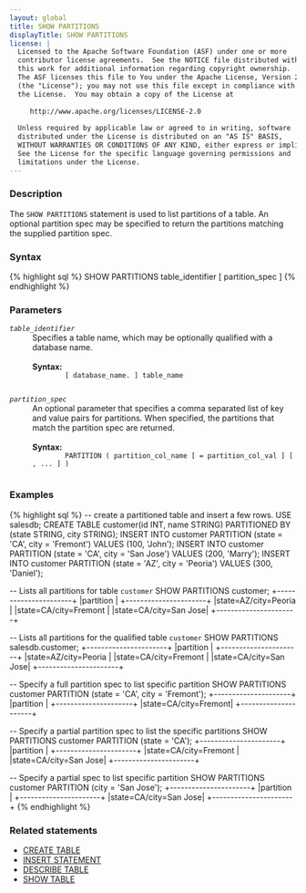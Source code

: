 ```yaml
---
layout: global
title: SHOW PARTITIONS
displayTitle: SHOW PARTITIONS
license: |
  Licensed to the Apache Software Foundation (ASF) under one or more
  contributor license agreements.  See the NOTICE file distributed with
  this work for additional information regarding copyright ownership.
  The ASF licenses this file to You under the Apache License, Version 2.0
  (the "License"); you may not use this file except in compliance with
  the License.  You may obtain a copy of the License at
 
     http://www.apache.org/licenses/LICENSE-2.0
 
  Unless required by applicable law or agreed to in writing, software
  distributed under the License is distributed on an "AS IS" BASIS,
  WITHOUT WARRANTIES OR CONDITIONS OF ANY KIND, either express or implied.
  See the License for the specific language governing permissions and
  limitations under the License.
---
```

### Description

The `SHOW PARTITIONS` statement is used to list partitions of a table. An optional
partition spec may be specified to return the partitions matching the supplied
partition spec.

### Syntax
{% highlight sql %}
SHOW PARTITIONS table_identifier [ partition_spec ]
{% endhighlight %}

### Parameters
<dl>
  <dt><code><em>table_identifier</em></code></dt>
  <dd>
    Specifies a table name, which may be optionally qualified with a database name.<br><br>
    <b>Syntax:</b>
      <code>
        [ database_name. ] table_name
      </code>
  </dd>
</dl>
<dl>
  <dt><code><em>partition_spec</em></code></dt>
  <dd>
    An optional parameter that specifies a comma separated list of key and value pairs
    for partitions. When specified, the partitions that match the partition spec are returned.<br><br>
    <b>Syntax:</b>
      <code>
        PARTITION ( partition_col_name [ = partition_col_val ] [ , ... ] )
      </code>
  </dd>
</dl>

### Examples
{% highlight sql %}
-- create a partitioned table and insert a few rows.
USE salesdb;
CREATE TABLE customer(id INT, name STRING) PARTITIONED BY (state STRING, city STRING);
INSERT INTO customer PARTITION (state = 'CA', city = 'Fremont') VALUES (100, 'John');
INSERT INTO customer PARTITION (state = 'CA', city = 'San Jose') VALUES (200, 'Marry');
INSERT INTO customer PARTITION (state = 'AZ', city = 'Peoria') VALUES (300, 'Daniel');

-- Lists all partitions for table `customer`
SHOW PARTITIONS customer;
  +----------------------+
  |partition             |
  +----------------------+
  |state=AZ/city=Peoria  |
  |state=CA/city=Fremont |
  |state=CA/city=San Jose|
  +----------------------+

-- Lists all partitions for the qualified table `customer`
SHOW PARTITIONS salesdb.customer;
  +----------------------+
  |partition             |
  +----------------------+
  |state=AZ/city=Peoria  |
  |state=CA/city=Fremont |
  |state=CA/city=San Jose|
  +----------------------+

-- Specify a full partition spec to list specific partition
SHOW PARTITIONS customer PARTITION (state = 'CA', city = 'Fremont');
  +---------------------+
  |partition            |
  +---------------------+
  |state=CA/city=Fremont|
  +---------------------+

-- Specify a partial partition spec to list the specific partitions
SHOW PARTITIONS customer PARTITION (state = 'CA');
  +----------------------+
  |partition             |
  +----------------------+
  |state=CA/city=Fremont |
  |state=CA/city=San Jose|
  +----------------------+

-- Specify a partial spec to list specific partition
SHOW PARTITIONS customer PARTITION (city =  'San Jose');
  +----------------------+
  |partition             |
  +----------------------+
  |state=CA/city=San Jose|
  +----------------------+
{% endhighlight %}

### Related statements
- [CREATE TABLE](sql-ref-syntax-ddl-create-table.html)
- [INSERT STATEMENT](sql-ref-syntax-dml-insert.html)
- [DESCRIBE TABLE](sql-ref-syntax-aux-describe-table.html)
- [SHOW TABLE](sql-ref-syntax-aux-show-table.html)

